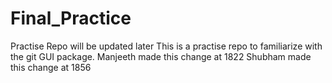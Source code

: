 # Final_Practice
Practise Repo will be updated later
This is a practise repo to familiarize with the git GUI package.
Manjeeth made this change at 1822
Shubham made this change at 1856
